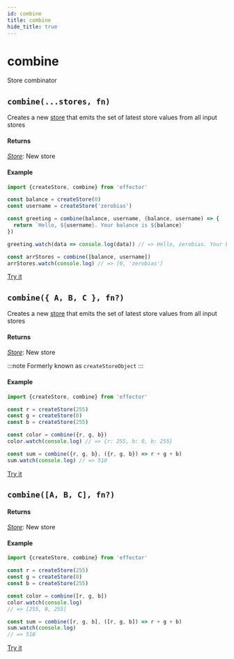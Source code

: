 ```yaml
---
id: combine
title: combine
hide_title: true
---
```


# combine

Store combinator

## `combine(...stores, fn)`

Creates a new [store](Store.md) that emits the set of latest store values from all input stores

#### Returns

[_Store_](Store.md): New store

#### Example

```js
import {createStore, combine} from 'effector'

const balance = createStore(0)
const username = createStore('zerobias')

const greeting = combine(balance, username, (balance, username) => {
  return `Hello, ${username}. Your balance is ${balance}`
})

greeting.watch(data => console.log(data)) // => Hello, zerobias. Your balance is 0

const arrStores = combine([balance, username])
arrStores.watch(console.log) // => [0, 'zerobias']
```

[Try it](https://share.effector.dev/jyX3NCLt)

## `combine({ A, B, C }, fn?)`

Creates a new [store](Store.md) that emits the set of latest store values from all input stores

#### Returns

[_Store_](Store.md): New store

:::note
Formerly known as `createStoreObject`
:::

#### Example

```js
import {createStore, combine} from 'effector'

const r = createStore(255)
const g = createStore(0)
const b = createStore(255)

const color = combine({r, g, b})
color.watch(console.log) // => {r: 255, b: 0, b: 255}

const sum = combine({r, g, b}, ({r, g, b}) => r + g + b)
sum.watch(console.log) // => 510
```

[Try it](https://share.effector.dev/9AckAVg7)

## `combine([A, B, C], fn?)`

#### Returns

[_Store_](Store.md): New store

#### Example

```js
import {createStore, combine} from 'effector'

const r = createStore(255)
const g = createStore(0)
const b = createStore(255)

const color = combine([r, g, b])
color.watch(console.log)
// => [255, 0, 255]

const sum = combine([r, g, b], ([r, g, b]) => r + g + b)
sum.watch(console.log)
// => 510
```

[Try it](https://share.effector.dev/ch4CKPrX)

